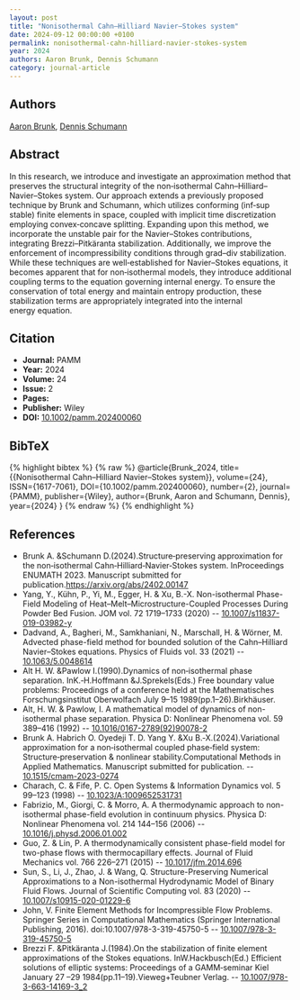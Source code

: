 ```yaml
---
layout: post
title: "Nonisothermal Cahn–Hilliard Navier–Stokes system"
date: 2024-09-12 00:00:00 +0100
permalink: nonisothermal-cahn-hilliard-navier-stokes-system
year: 2024
authors: Aaron Brunk, Dennis Schumann
category: journal-article
---
```

 
## Authors
[Aaron Brunk](authors/aaron-brunk), [Dennis Schumann](authors/dennis-schumann)
 
## Abstract
In this research, we introduce and investigate an approximation method that preserves the structural integrity of the non‐isothermal Cahn–Hilliard–Navier–Stokes system. Our approach extends a previously proposed technique by Brunk and Schumann, which utilizes conforming (inf‐sup stable) finite elements in space, coupled with implicit time discretization employing convex‐concave splitting. Expanding upon this method, we incorporate the unstable pair for the Navier–Stokes contributions, integrating Brezzi–Pitkäranta stabilization. Additionally, we improve the enforcement of incompressibility conditions through grad–div stabilization. While these techniques are well‐established for Navier–Stokes equations, it becomes apparent that for non‐isothermal models, they introduce additional coupling terms to the equation governing internal energy. To ensure the conservation of total energy and maintain entropy production, these stabilization terms are appropriately integrated into the internal energy equation.
 
## Citation
- **Journal:** PAMM
- **Year:** 2024
- **Volume:** 24
- **Issue:** 2
- **Pages:** 
- **Publisher:** Wiley
- **DOI:** [10.1002/pamm.202400060](https://doi.org/10.1002/pamm.202400060)
 
## BibTeX
{% highlight bibtex %}
{% raw %}
@article{Brunk_2024,
  title={{Nonisothermal Cahn–Hilliard Navier–Stokes system}},
  volume={24},
  ISSN={1617-7061},
  DOI={10.1002/pamm.202400060},
  number={2},
  journal={PAMM},
  publisher={Wiley},
  author={Brunk, Aaron and Schumann, Dennis},
  year={2024}
}
{% endraw %}
{% endhighlight %}
 
## References
- Brunk A. &Schumann D.(2024).Structure‐preserving approximation for the non‐isothermal Cahn‐Hilliard‐Navier‐Stokes system. InProceedings ENUMATH 2023. Manuscript submitted for publication.https://arxiv.org/abs/2402.00147
- Yang, Y., Kühn, P., Yi, M., Egger, H. & Xu, B.-X. Non-isothermal Phase-Field Modeling of Heat–Melt–Microstructure-Coupled Processes During Powder Bed Fusion. JOM vol. 72 1719–1733 (2020) -- [10.1007/s11837-019-03982-y](https://doi.org/10.1007/s11837-019-03982-y)
- Dadvand, A., Bagheri, M., Samkhaniani, N., Marschall, H. & Wörner, M. Advected phase-field method for bounded solution of the Cahn–Hilliard Navier–Stokes equations. Physics of Fluids vol. 33 (2021) -- [10.1063/5.0048614](https://doi.org/10.1063/5.0048614)
- Alt H. W. &Pawlow I.(1990).Dynamics of non‐isothermal phase separation. InK.‐H.Hoffmann &J.Sprekels(Eds.) Free boundary value problems: Proceedings of a conference held at the Mathematisches Forschungsinstitut Oberwolfach July 9–15 1989(pp.1–26).Birkhäuser.
- Alt, H. W. & Pawlow, I. A mathematical model of dynamics of non-isothermal phase separation. Physica D: Nonlinear Phenomena vol. 59 389–416 (1992) -- [10.1016/0167-2789(92)90078-2](https://doi.org/10.1016/0167-2789(92)90078-2)
- Brunk A. Habrich O. Oyedeji T. D. Yang Y. &Xu B.‐X.(2024).Variational approximation for a non‐isothermal coupled phase‐field system: Structure‐preservation & nonlinear stability.Computational Methods in Applied Mathematics. Manuscript submitted for publication. -- [10.1515/cmam-2023-0274](https://doi.org/10.1515/cmam-2023-0274)
- Charach, C. & Fife, P. C. Open Systems &amp; Information Dynamics vol. 5 99–123 (1998) -- [10.1023/A:1009652531731](https://doi.org/10.1023/A:1009652531731)
- Fabrizio, M., Giorgi, C. & Morro, A. A thermodynamic approach to non-isothermal phase-field evolution in continuum physics. Physica D: Nonlinear Phenomena vol. 214 144–156 (2006) -- [10.1016/j.physd.2006.01.002](https://doi.org/10.1016/j.physd.2006.01.002)
- Guo, Z. & Lin, P. A thermodynamically consistent phase-field model for two-phase flows with thermocapillary effects. Journal of Fluid Mechanics vol. 766 226–271 (2015) -- [10.1017/jfm.2014.696](https://doi.org/10.1017/jfm.2014.696)
- Sun, S., Li, J., Zhao, J. & Wang, Q. Structure-Preserving Numerical Approximations to a Non-isothermal Hydrodynamic Model of Binary Fluid Flows. Journal of Scientific Computing vol. 83 (2020) -- [10.1007/s10915-020-01229-6](https://doi.org/10.1007/s10915-020-01229-6)
- John, V. Finite Element Methods for Incompressible Flow Problems. Springer Series in Computational Mathematics (Springer International Publishing, 2016). doi:10.1007/978-3-319-45750-5 -- [10.1007/978-3-319-45750-5](https://doi.org/10.1007/978-3-319-45750-5)
- Brezzi F. &Pitkäranta J.(1984).On the stabilization of finite element approximations of the Stokes equations. InW.Hackbusch(Ed.) Efficient solutions of elliptic systems: Proceedings of a GAMM‐seminar Kiel January 27 –29 1984(pp.11–19).Vieweg+Teubner Verlag. -- [10.1007/978-3-663-14169-3_2](https://doi.org/10.1007/978-3-663-14169-3_2)

